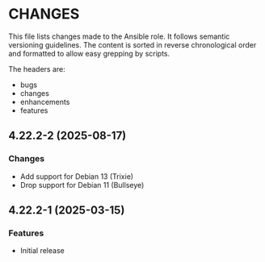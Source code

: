 # CHANGES

This file lists changes made to the Ansible role. It follows semantic versioning
guidelines. The content is sorted in reverse chronological order and formatted
to allow easy grepping by scripts.

The headers are:
- bugs
- changes
- enhancements
- features

## 4.22.2-2 (2025-08-17)

### Changes

- Add support for Debian 13 (Trixie)
- Drop support for Debian 11 (Bullseye)

## 4.22.2-1 (2025-03-15)

### Features

- Initial release
